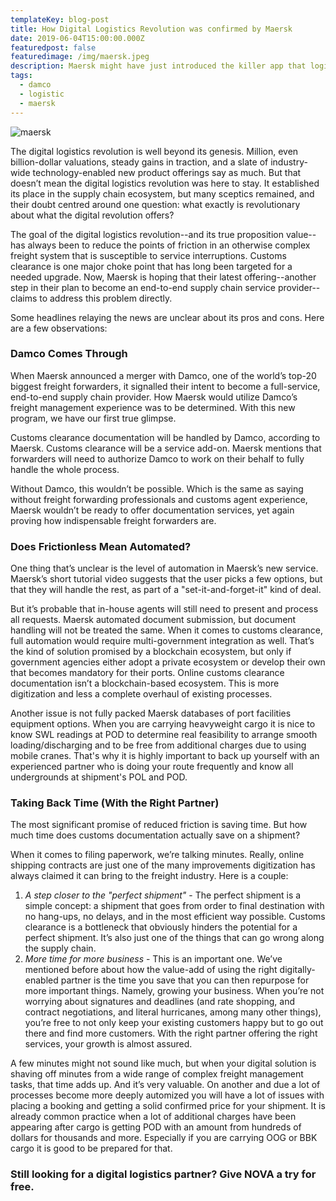 ```yaml
---
templateKey: blog-post
title: How Digital Logistics Revolution was confirmed by Maersk
date: 2019-06-04T15:00:00.000Z
featuredpost: false
featuredimage: /img/maersk.jpeg
description: Maersk might have just introduced the killer app that logistics’ digitization needed. Earlier this year, the freight giant launched online customs clearance documentation, available at first in select European markets.
tags:
  - damco
  - logistic
  - maersk
---
```

![maersk](/img/maersk.jpeg)

The digital logistics revolution is well beyond its genesis. Million, even billion-dollar valuations, steady gains in traction, and a slate of industry-wide technology-enabled new product offerings say as much. But that doesn’t mean the digital logistics revolution was here to stay. It established its place in the supply chain ecosystem, but many sceptics remained, and their doubt centred around one question: what exactly is revolutionary about what the digital revolution offers?

The goal of the digital logistics revolution--and its true proposition value--has always been to reduce the points of friction in an otherwise complex freight system that is susceptible to service interruptions. Customs clearance is one major choke point that has long been targeted for a needed upgrade. Now, Maersk is hoping that their latest offering--another step in their plan to become an end-to-end supply chain service provider--claims to address this problem directly.

Some headlines relaying the news are unclear about its pros and cons. Here are a few observations:

### Damco Comes Through

When Maersk announced a merger with Damco, one of the world’s top-20 biggest freight forwarders, it signalled their intent to become a full-service, end-to-end supply chain provider. How Maersk would utilize Damco’s freight management experience was to be determined. With this new program, we have our first true glimpse.

Customs clearance documentation will be handled by Damco, according to Maersk. Customs clearance will be a service add-on. Maersk mentions that forwarders will need to authorize Damco to work on their behalf to fully handle the whole process.

Without Damco, this wouldn’t be possible. Which is the same as saying without freight forwarding professionals and customs agent experience, Maersk wouldn’t be ready to offer documentation services, yet again proving how indispensable freight forwarders are.

### Does Frictionless Mean Automated?

One thing that’s unclear is the level of automation in Maersk’s new service. Maersk’s short tutorial video suggests that the user picks a few options, but that they will handle the rest, as part of a "set-it-and-forget-it" kind of deal.

But it’s probable that in-house agents will still need to present and process all requests. Maersk automated document submission, but document handling will not be treated the same. When it comes to customs clearance, full automation would require multi-government integration as well. That’s the kind of solution promised by a blockchain ecosystem, but only if government agencies either adopt a private ecosystem or develop their own that becomes mandatory for their ports. Online customs clearance documentation isn’t a blockchain-based ecosystem. This is more digitization and less a complete overhaul of existing processes.

Another issue is not fully packed Maersk databases of port facilities equipment options. When you are carrying heavyweight cargo it is nice to know SWL readings at POD to determine real feasibility to arrange smooth loading/discharging and to be free from additional charges due to using mobile cranes. That's why it is highly important to back up yourself with an experienced partner who is doing your route frequently and know all undergrounds at shipment's POL and POD.

### Taking Back Time (With the Right Partner)

The most significant promise of reduced friction is saving time. But how much time does customs documentation actually save on a shipment?

When it comes to filing paperwork, we’re talking minutes. Really, online shipping contracts are just one of the many improvements digitization has always claimed it can bring to the freight industry. Here is a couple:
1. _A step closer to the "perfect shipment"_ - The perfect shipment is a simple concept: a shipment that goes from order to final destination with no hang-ups, no delays, and in the most efficient way possible. Customs clearance is a bottleneck that obviously hinders the potential for a perfect shipment. It’s also just one of the things that can go wrong along the supply chain.
2. _More time for more business_ - This is an important one. We’ve mentioned before about how the value-add of using the right digitally-enabled partner is the time you save that you can then repurpose for more important things. Namely, growing your business. When you’re not worrying about signatures and deadlines (and rate shopping, and contract negotiations, and literal hurricanes, among many other things), you’re free to not only keep your existing customers happy but to go out there and find more customers. With the right partner offering the right services, your growth is almost assured.

A few minutes might not sound like much, but when your digital solution is shaving off minutes from a wide range of complex freight management tasks, that time adds up. And it’s very valuable.
On another and due a lot of processes become more deeply automized you will have a lot of issues with placing a booking and getting a solid confirmed price for your shipment. It is already common practice when a lot of additional charges have been appearing after cargo is getting POD with an amount from hundreds of dollars for thousands and more. Especially if you are carrying OOG or BBK cargo it is good to be prepared for that.
  

### Still looking for a digital logistics partner? Give NOVA a try for free.